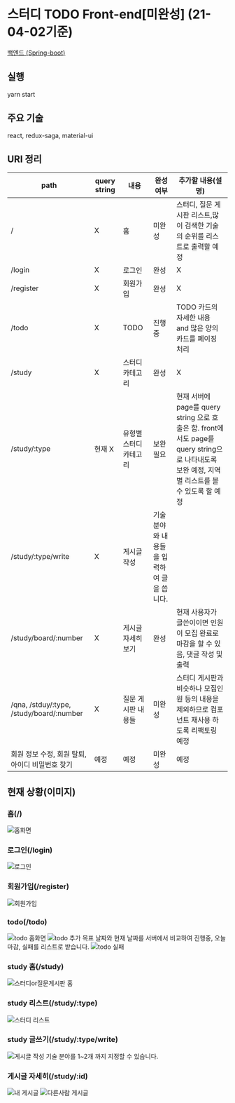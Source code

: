 # 스터디 TODO Front-end[미완성] (21-04-02기준)
[백엔드 (Spring-boot)](https://github.com/jeonghyeonkwon/todo-app-back)

## 실행
yarn start

## 주요 기술
react, redux-saga, material-ui

## URI 정리
path|query string|내용|완성 여부|추가할 내용(설명)|
---|---|---|---|---|
/|X|홈|미완성|스터디, 질문 게시판 리스트,많이 검색한 기술의 순위를 리스트로 출력할 예정|
/login|X|로그인|완성|X|
/register|X|회원가입|완성|X|
/todo|X|TODO|진행중|TODO 카드의 자세한 내용 and 많은 양의 카드를 페이징 처리|
/study|X|스터디 카테고리|완성|X|
/study/:type|현재 X|유형별 스터디 카테고리|보완 필요|현재 서버에 page를 query string 으로 호출은 함. front에서도 page를 query string으로 나타내도록 보완 예정, 지역별 리스트를 볼수 있도록 할 예정|
/study/:type/write|X|게시글 작성|기술 분야와 내용들을 입력하여 글을 씁니다.|
/study/board/:number|X|게시글 자세히 보기|완성|현재 사용자가 글쓴이이면 인원이 모집 완료로 마감을 할 수 있음, 댓글 작성 및 출력|
/qna, /stduy/:type, /study/board/:number|X|질문 게시판 내용들|미완성|스터디 게시판과 비슷하나 모집인원 등의 내용을 제외하므로 컴포넌트 재사용 하도록 리팩토링 예정|
회원 정보 수정, 회원 탈퇴, 아이디 비밀번호 찾기|예정|예정|미완성|예정|

## 현재 상황(이미지)

### 홈(/)
![홈화면](https://user-images.githubusercontent.com/38342219/113385033-407ffc00-93c2-11eb-933c-42939d76026b.PNG)

### 로그인(/login)
![로그인](https://user-images.githubusercontent.com/38342219/113385091-60afbb00-93c2-11eb-9f80-30ec42b12d22.PNG)

### 회원가입(/register)
![회원가입](https://user-images.githubusercontent.com/38342219/113385250-b71cf980-93c2-11eb-9ab0-b1fb37555b84.PNG)

### todo(/todo)
![todo 홈화면](https://user-images.githubusercontent.com/38342219/113385611-68239400-93c3-11eb-899c-8552f72f967f.PNG)
![todo 추가](https://user-images.githubusercontent.com/38342219/113385618-6b1e8480-93c3-11eb-9a0b-b3bba785930b.PNG)
목표 날짜와 현재 날짜를 서버에서 비교하여 진행중, 오늘 마감, 실패를 리스트로 받습니다.
![todo 실패](https://user-images.githubusercontent.com/38342219/113385723-a456f480-93c3-11eb-9a59-b62e5dbcd238.PNG)

### study 홈(/study)
![스터디or질문게시판 홈](https://user-images.githubusercontent.com/38342219/113385747-b173e380-93c3-11eb-9b6c-fa54e3125784.png)

### study 리스트(/study/:type)
![스터디 리스트](https://user-images.githubusercontent.com/38342219/113385788-c486b380-93c3-11eb-882b-74af4707adee.PNG)

### study 글쓰기(/study/:type/write)
![게시글 작성](https://user-images.githubusercontent.com/38342219/113386036-4d9dea80-93c4-11eb-8c03-24dd609b5b44.PNG)
기술 분야를 1~2개 까지 지정할 수 있습니다.

### 게시글 자세히(/study/:id)
![내 게시글](https://user-images.githubusercontent.com/38342219/113385830-d9fbdd80-93c3-11eb-8414-e383545891fc.PNG)
![다른사람 게시글](https://user-images.githubusercontent.com/38342219/113385836-dbc5a100-93c3-11eb-8bbc-c4b1a3b8e62e.PNG)



